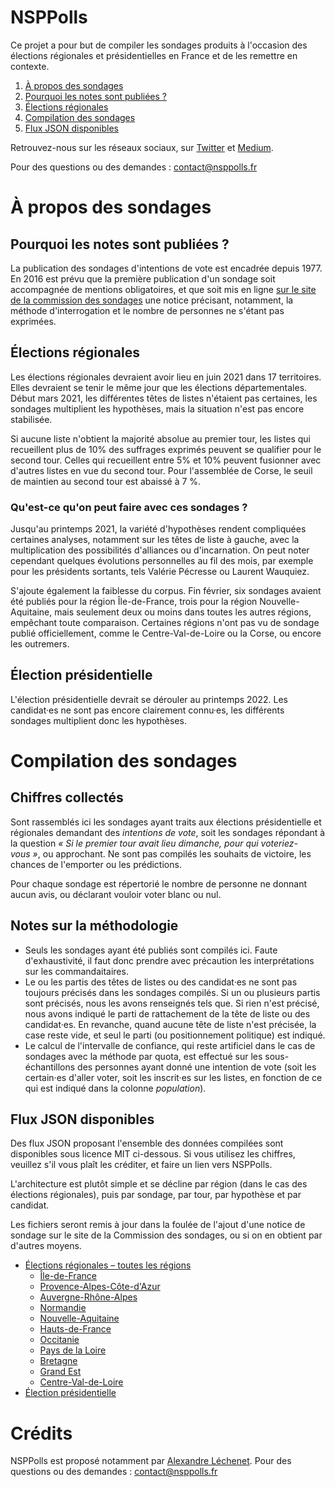 # NSPPolls

Ce projet a pour but de compiler les sondages produits à l'occasion des élections régionales et présidentielles en France et de les remettre en contexte. 

1. [À propos des sondages](#a-propos-des-sondages)
  1. [Pourquoi les notes sont publiées ?](#pourquoi-les-notes-sont-publiees)
  2. [Élections régionales](#elections-regionales)
2. [Compilation des sondages](#compilation-des-sondages)
  1. [Flux JSON disponibles](#flux-json-disponibles)

Retrouvez-nous sur les réseaux sociaux, sur [Twitter](https://twitter.com/nsppolls) et [Medium](https://medium.com/nsppolls).

Pour des questions ou des demandes : [contact@nsppolls.fr](mailto:contact@nsppolls.fr)

# À propos des sondages

## Pourquoi les notes sont publiées ?

La publication des sondages d'intentions de vote est encadrée depuis 1977. En 2016 est prévu que la première publication d'un sondage soit accompagnée de mentions obligatoires, et que soit mis en ligne [sur le site de la commission des sondages](http://www.commission-des-sondages.fr/notices/) une notice précisant, notamment, la méthode d'interrogation et le nombre de personnes ne s'étant pas exprimées.

## Élections régionales

Les élections régionales devraient avoir lieu en juin 2021 dans 17 territoires. Elles devraient se tenir le même jour que les élections départementales. Début mars 2021, les différentes têtes de listes n'étaient pas certaines, les sondages multiplient les hypothèses, mais la situation n'est pas encore stabilisée.

Si aucune liste n'obtient la majorité absolue au premier tour, les listes qui recueillent plus de 10% des suffrages exprimés peuvent se qualifier pour le second tour. Celles qui recueillent entre 5% et 10% peuvent fusionner avec d'autres listes en vue du second tour. Pour l'assemblée de Corse, le seuil de maintien au second tour est abaissé à 7 %.

### Qu'est-ce qu'on peut faire avec ces sondages ?

Jusqu'au printemps 2021, la variété d'hypothèses rendent compliquées certaines analyses, notamment sur les têtes de liste à gauche, avec la multiplication des possibilités d'alliances ou d'incarnation. On peut noter cependant quelques évolutions personnelles au fil des mois, par exemple pour les présidents sortants, tels Valérie Pécresse ou Laurent Wauquiez.

S'ajoute également la faiblesse du corpus. Fin février, six sondages avaient été publiés pour la région Île-de-France, trois pour la région Nouvelle-Aquitaine, mais seulement deux ou moins dans toutes les autres régions, empêchant toute comparaison. Certaines régions n'ont pas vu de sondage publié officiellement, comme le Centre-Val-de-Loire ou la Corse, ou encore les outremers.

<!--### Que valent les sondages nationaux ?

Il est coûteux de composer un panel de 1 000 électeurs pour chaque région, et la tentation est grande d'extrapoler des résultats à partir d'une population naitonale, représentative. C'est ce que fait Opinion Way, dans [son enquête « RégioTrack »](https://www.opinion-way.com/fr/sondage-d-opinion/regiotrack2021.html) pour _Les Echos_ et Radio Classique. Les questions de ce sondage sont adaptées à la région d'origine de la personne interrogée pour les têtes de listes seulement. 5 000 personnes sont interrogées.

> « La modélisation calcule, à partir de la structure démographique et politique de chaque électorat, le score potentiel de chaque force politique dans les 12 régions métropolitaines hors Corse. Il en déduit la configuration probable du second tour dans chaque région, puis, à l’aide de matrices de reports de voix basées sur les résultats de l’enquête, le résultat le plus probable au second tour ce qui permet d’identifier à ce jour le favori pour remporter la région en juin. »

Cette méthodologie repose sur de nombreuses hypothèses, que ce soit pour les alliances, ou le maintien au second tour. En l'état actuel, aucun intervalle de confiance n'est donné par Opinion Way, pas plus qu'une quantification du rapport de force. Ces résultats, surtout pour le second tour, sont donc à prendre avec précaution.-->

## Élection présidentielle

L'élection présidentielle devrait se dérouler au printemps 2022. Les candidat·es ne sont pas encore clairement connu·es, les différents sondages multiplient donc les hypothèses.

# Compilation des sondages

## Chiffres collectés

Sont rassemblés ici les sondages ayant traits aux élections présidentielle et régionales demandant des *intentions de vote*, soit les sondages répondant à la question *« Si le premier tour avait lieu dimanche, pour qui voteriez-vous »*, ou approchant. Ne sont pas compilés les souhaits de victoire, les chances de l'emporter ou les prédictions. 

Pour chaque sondage est répertorié le nombre de personne ne donnant aucun avis, ou déclarant vouloir voter blanc ou nul. 

## Notes sur la méthodologie

* Seuls les sondages ayant été publiés sont compilés ici. Faute d'exhaustivité, il faut donc prendre avec précaution les interprétations sur les commandaitaires. 
* Le ou les partis des têtes de listes ou des candidat·es ne sont pas toujours précisés dans les sondages compilés. Si un ou plusieurs partis sont précisés, nous les avons renseignés tels que. Si rien n'est précisé, nous avons indiqué le parti de rattachement de la tête de liste ou des candidat·es. En revanche, quand aucune tête de liste n'est précisée, la case reste vide, et seul le parti (ou positionnement politique) est indiqué.
* Le calcul de l'intervalle de confiance, qui reste artificiel dans le cas de sondages avec la méthode par quota, est effectué sur les sous-échantillons des personnes ayant donné une intention de vote (soit les certain·es d'aller voter, soit les inscrit·es sur les listes, en fonction de ce qui est indiqué dans la colonne *population*).

## Flux JSON disponibles

Des flux JSON proposant l'ensemble des données compilées sont disponibles sous licence MIT ci-dessous. Si vous utilisez les chiffres, veuillez s'il vous plaît les créditer, et faire un lien vers NSPPolls.

L'architecture est plutôt simple et se décline par région (dans le cas des élections régionales), puis par sondage, par tour, par hypothèse et par candidat.

Les fichiers seront remis à jour dans la foulée de l'ajout d'une notice de sondage sur le site de la Commission des sondages, ou si on en obtient par d'autres moyens.

* [Élections régionales – toutes les régions](./regionales.json)
  * [Île-de-France](./regionales_IDF.json)
  * [Provence-Alpes-Côte-d'Azur](./regionales_PACA.json)
  * [Auvergne-Rhône-Alpes](./regionales_ARA.json)
  * [Normandie](./regionales_N.json)
  * [Nouvelle-Aquitaine](./regionales_NA.json)
  * [Hauts-de-France](./regionales_HDF.json)
  * [Occitanie](./regionales_OCC.json)
  * [Pays de la Loire](./regionales_PDL.json)
  * [Bretagne](./regionales_BZH.json)
  * [Grand Est](./regionales_GE.json)
  * [Centre-Val-de-Loire](./regionales_CLV.json)
* [Élection présidentielle](./presidentielle.json)

# Crédits

NSPPolls est proposé notamment par [Alexandre Léchenet](http://twitter.com/alphoenix). Pour des questions ou des demandes : [contact@nsppolls.fr](mailto:contact@nsppolls.fr)